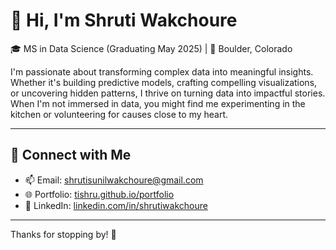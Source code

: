 # 👋 Hi, I'm Shruti Wakchoure

🎓 MS in Data Science (Graduating May 2025) | 📍 Boulder, Colorado

I'm passionate about transforming complex data into meaningful insights. Whether it's building predictive models, crafting compelling visualizations, or uncovering hidden patterns, I thrive on turning data into impactful stories. When I'm not immersed in data, you might find me experimenting in the kitchen or volunteering for causes close to my heart.

---

## 🔗 Connect with Me

- 📫 Email: [shrutisunilwakchoure@gmail.com](mailto:shrutisunilwakchoure@gmail.com)
- 🌐 Portfolio: [tishru.github.io/portfolio](https://tishru.github.io/portfolio/)
- 💼 LinkedIn: [linkedin.com/in/shrutiwakchoure](https://www.linkedin.com/in/shrutiwakchoure)

---

Thanks for stopping by! 🚀
